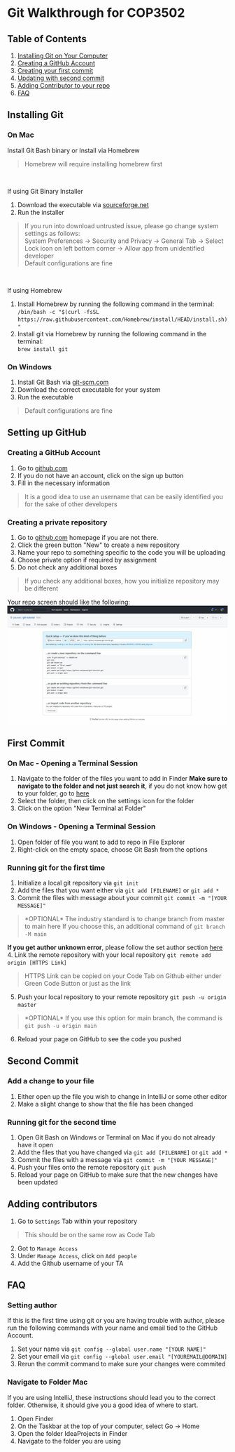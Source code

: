 # Git Walkthrough for COP3502

## Table of Contents
1. [Installing Git on Your Computer](#installing-git)
2. [Creating a GitHub Account](#setting-up-github)
3. [Creating your first commit](#first-commit)
4. [Updating with second commit](#second-commit)
5. [Adding Contributor to your repo](#adding-contributors)
6. [FAQ](#faq)

## Installing Git

### On Mac
Install Git Bash binary or Install via Homebrew
> Homebrew will require installing homebrew first

<br/>

If using Git Binary Installer
1. Download the executable via [sourceforge.net](https://sourceforge.net/projects/git-osx-installer/)
2. Run the installer
> If you run into download untrusted issue, please go change system settings as follows: <br/>
> System Preferences -> Security and Privacy -> General Tab -> Select Lock icon on left bottom corner -> Allow app from unidentified developer <br/>
> Default configurations are fine

<br/>

If using Homebrew
1. Install Homebrew by running the following command in the terminal: <br/>
`/bin/bash -c "$(curl -fsSL https://raw.githubusercontent.com/Homebrew/install/HEAD/install.sh)"`
2. Install git via Homebrew by running the following command in the terminal: <br/>
`brew install git`



### On Windows
1. Install Git Bash via [git-scm.com](https://git-scm.com/download/win)
2. Download the correct executable for your system
3. Run the executable
> Default configurations are fine

## Setting up GitHub

### Creating a GitHub Account
1. Go to [github.com](https://github.com/)
2. If you do not have an account, click on the sign up button
3. Fill in the necessary information
> It is a good idea to use an username that can be easily identified you for the sake of other developers

### Creating a private repository
1. Go to [github.com](https://github.com/) homepage if you are not there.
2. Click the green button "New" to create a new repository
3. Name your repo to something specific to the code you will be uploading
4. Choose private option if required by assignment
5. Do not check any additional boxes
> If you check any additional boxes, how you initialize repository may be different

Your repo screen should like the following: <br/>
![Initial Repo Screen](https://github.com/pauwei/git-tutorial/blob/master/images/NewRepo.JPG)

## First Commit

### On Mac - Opening a Terminal Session
1. Navigate to the folder of the files you want to add in Finder
**Make sure to navigate to the folder and not just search it**, if you do not know how get to your folder, go to [here](#navigate-to-folder-mac)
2. Select the folder, then click on the settings icon for the folder
3. Click on the option "New Terminal at Folder"


### On Windows - Opening a Terminal Session
1. Open folder of file you want to add to repo in File Explorer
2. Right-click on the empty space, choose Git Bash from the options

### Running git for the first time
1. Initialize a local git repository via `git init`
2. Add the files that you want either via `git add [FILENAME]` or `git add *`
3. Commit the files with message about your commit `git commit -m "[YOUR MESSAGE]"`
> \*OPTIONAL\* The industry standard is to change branch from master to main here
> If you choose this, an additional command of `git branch -M main`

**If you get author unknown error**, please follow the set author section [here](#setting-author)
4. Link the remote repository with your local repository `git remote add origin [HTTPS Link]`
> HTTPS Link can be copied on your Code Tab on Github either under Green Code Button or just as the link
5. Push your local repository to your remote repository `git push -u origin master`
> \*OPTIONAL\* If you use this option for main branch, the command is `git push -u origin main`
6. Reload your page on GitHub to see the code you pushed


## Second Commit
### Add a change to your file
1. Either open up the file you wish to change in IntelliJ or some other editor
2. Make a slight change to show that the file has been changed

### Running git for the second time
1. Open Git Bash on Windows or Terminal on Mac if you do not already have it open
2. Add the files that you have changed via `git add [FILENAME]` or `git add *`
3. Commit the files with a message via `git commit -m "[YOUR MESSAGE]"`
4. Push your files onto the remote repository `git push`
5. Reload your page on GitHub to make sure that the new changes have been updated

## Adding contributors

1. Go to `Settings` Tab within your repository
> This should be on the same row as Code Tab
2. Got to `Manage Access`
3. Under `Manage Access`, click on `Add people`
4. Add the Github username of your TA


## FAQ

### Setting author
If this is the first time using git or you are having trouble with author, please run the following commands with your name and email tied to the GitHub Account.

1. Set your name via `git config --global user.name "[YOUR NAME]"`
2. Set your email via `git config --global user.email "[YOUREMAIL@DOMAIN]`
3. Rerun the commit command to make sure your changes were commited

### Navigate to Folder Mac
If you are using IntelliJ, these instructions should lead you to the correct folder. Otherwise, it should give you a good idea of where to start.

1. Open Finder
2. On the Taskbar at the top of your computer, select Go -> Home
3. Open the folder IdeaProjects in Finder
4. Navigate to the folder you are using